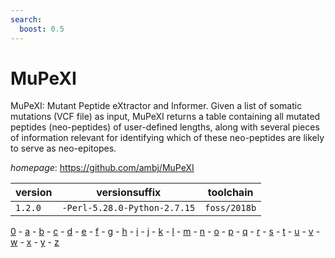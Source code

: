 ```yaml
---
search:
  boost: 0.5
---
```

# MuPeXI

MuPeXI: Mutant Peptide eXtractor and Informer. Given a list of somatic mutations (VCF file) as input,  MuPeXI returns a table containing all mutated peptides (neo-peptides) of user-defined lengths,  along with several pieces of information relevant for identifying  which of these neo-peptides are likely to serve as neo-epitopes.

*homepage*: <https://github.com/ambj/MuPeXI>

version | versionsuffix | toolchain
--------|---------------|----------
``1.2.0`` | ``-Perl-5.28.0-Python-2.7.15`` | ``foss/2018b``

[0](../0/index.md) - [a](../a/index.md) - [b](../b/index.md) - [c](../c/index.md) - [d](../d/index.md) - [e](../e/index.md) - [f](../f/index.md) - [g](../g/index.md) - [h](../h/index.md) - [i](../i/index.md) - [j](../j/index.md) - [k](../k/index.md) - [l](../l/index.md) - [m](../m/index.md) - [n](../n/index.md) - [o](../o/index.md) - [p](../p/index.md) - [q](../q/index.md) - [r](../r/index.md) - [s](../s/index.md) - [t](../t/index.md) - [u](../u/index.md) - [v](../v/index.md) - [w](../w/index.md) - [x](../x/index.md) - [y](../y/index.md) - [z](../z/index.md)

